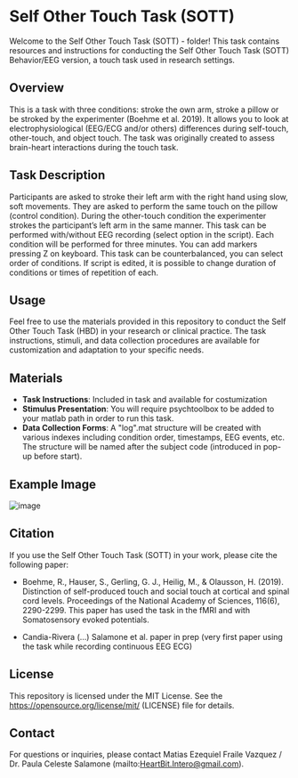 # Self Other Touch Task (SOTT)

Welcome to the Self Other Touch Task (SOTT) -  folder! This task contains resources and instructions for conducting the Self Other Touch Task (SOTT) Behavior/EEG version, a touch task used in research settings.

## Overview

This is a task with three conditions: stroke the own arm, stroke a pillow or be stroked by the experimenter (Boehme et al. 2019). 
It allows you to look at electrophysiological (EEG/ECG and/or others) differences during self-touch, other-touch, and object touch. 
The task was originally created to assess brain-heart interactions during the touch task. 


## Task Description

Participants are asked to stroke their left arm with the right hand using slow, soft movements. They are asked to perform the same touch on the pillow (control condition). During the other-touch condition the experimenter strokes the participant’s left arm in the same manner. This task can be performed with/without EEG recording (select option in the script). Each condition will be performed for three minutes. You can add markers pressing Z on keyboard. This task can be counterbalanced, you can select order of conditions. If script is edited, it is possible to change duration of conditions or times of repetition of each. 

## Usage

Feel free to use the materials provided in this repository to conduct the Self Other Touch Task (HBD) in your research or clinical practice. The task instructions, stimuli, and data collection procedures are available for customization and adaptation to your specific needs.

## Materials

- **Task Instructions**: Included in task and available for costumization
- **Stimulus Presentation**: You will require psychtoolbox to be added to your matlab path in order to run this task.
- **Data Collection Forms**: A "log".mat structure will be created with various indexes including condition order, timestamps, EEG events, etc. The structure will be named after the subject code (introduced in pop-up before start).

## Example Image

![image](https://github.com/InteroHub/Interoception_Tasks/assets/159063976/851e0cb1-4372-4779-97e5-531e3d9c9c52)


## Citation

If you use the Self Other Touch Task (SOTT) in your work, please cite the following paper:

- Boehme, R., Hauser, S., Gerling, G. J., Heilig, M., & Olausson, H. (2019). Distinction of self-produced touch and social touch at cortical and spinal cord levels. Proceedings of the National Academy of Sciences, 116(6), 2290-2299. This paper has used the task in the fMRI and with Somatosensory evoked potentials.

- Candia-Rivera (...) Salamone et al. paper in prep (very first paper using the task while recording continuous EEG ECG)

## License

This repository is licensed under the MIT License. See the https://opensource.org/license/mit/ (LICENSE) file for details.

## Contact

For questions or inquiries, please contact Matias Ezequiel Fraile Vazquez / Dr. Paula Celeste Salamone (mailto:HeartBit.Intero@gmail.com).
